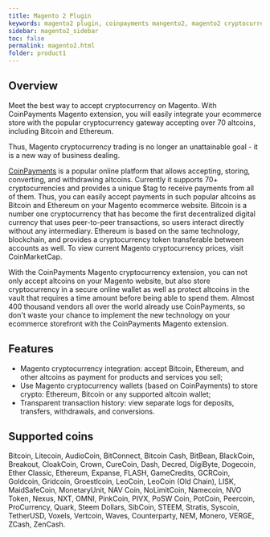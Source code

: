 ```yaml
---
title: Magento 2 Plugin
keywords: magento2 plugin, coinpayments mangento2, magento2 cryptocurrency
sidebar: magento2_sidebar
toc: false
permalink: magento2.html
folder: product1
---
```


## Overview

Meet the best way to accept cryptocurrency on Magento. With CoinPayments Magento extension, you will easily integrate your ecommerce store with the popular cryptocurrency gateway accepting over 70 altcoins, including Bitcoin and Ethereum. 

Thus, Magento cryptocurrency trading is no longer an unattainable goal - it is a new way of business dealing.

<a href="https://coinpayments.net">CoinPayments</a> is a popular online platform that allows accepting, storing, converting, and withdrawing altcoins. Currently it supports 70+ cryptocurrencies and provides a unique $tag to receive payments from all of them. Thus, you can easily accept payments in such popular altcoins as Bitcoin and Ethereum on your Magento ecommerce website. Bitcoin is a number one cryptocurrency that has become the first decentralized digital currency that uses peer-to-peer transactions, so users interact directly without any intermediary. Ethereum is based on the same technology, blockchain, and provides a cryptocurrency token transferable between accounts as well. To view current Magento cryptocurrency prices, visit CoinMarketCap.

With the CoinPayments Magento cryptocurrency extension, you can not only accept altcoins on your Magento website, but also store cryptocurrency in a secure online wallet as well as protect altcoins in the vault that requires a time amount before being able to spend them. Almost 400 thousand vendors all over the world already use CoinPayments, so don't waste your chance to implement the new technology on your ecommerce storefront with the CoinPayments Magento extension.

## Features

* Magento cryptocurrency integration: accept Bitcoin, Ethereum, and other altcoins as payment for products and services you sell;
* Use Magento cryptocurrency wallets (based on CoinPayments) to store crypto: Ethereum, Bitcoin or any supported altcoin wallet;
* Transparent transaction history: view separate logs for deposits, transfers, withdrawals, and conversions.

## Supported coins

Bitcoin, Litecoin, AudioCoin, BitConnect, Bitcoin Cash, BitBean, BlackCoin, Breakout, CloakCoin, Crown, CureCoin, Dash, Decred, DigiByte, Dogecoin, Ether Classic, Ethereum, Expanse, FLASH, GameCredits, GCRCoin, Goldcoin, Gridcoin, Groestlcoin, LeoCoin, LeoCoin (Old Chain), LISK, MaidSafeCoin, MonetaryUnit, NAV Coin, NoLimitCoin, Namecoin, NVO Token, Nexus, NXT, OMNI, PinkCoin, PIVX, PoSW Coin, PotCoin, Peercoin, ProCurrency, Quark, Steem Dollars, SibCoin, STEEM, Stratis, Syscoin, TetherUSD, Voxels, Vertcoin, Waves, Counterparty, NEM, Monero, VERGE, ZCash, ZenCash.

